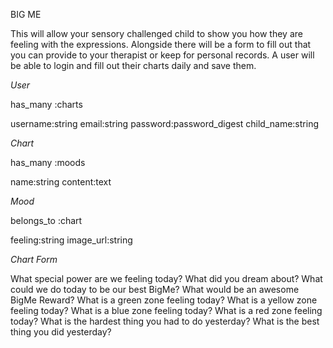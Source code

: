 BIG ME

This will allow your sensory challenged child to show you how they are feeling with the expressions. Alongside there will be a form to fill out that you can provide to your therapist or keep for personal records. A user will be able to login and fill out their charts daily and save them. 

*User*

has_many :charts

username:string
email:string
password:password_digest
child_name:string

*Chart*

has_many :moods

name:string
content:text

*Mood*

belongs_to :chart

feeling:string
image_url:string

*Chart Form*

What special power are we feeling today?
What did you dream about?
What could we do today to be our best BigMe?
What would be an awesome BigMe Reward?
What is a green zone feeling today?
What is a yellow zone feeling today?
What is a blue zone feeling today?
What is a red zone feeling today?
What is the hardest thing you had to do yesterday?
What is the best thing you did yesterday?

